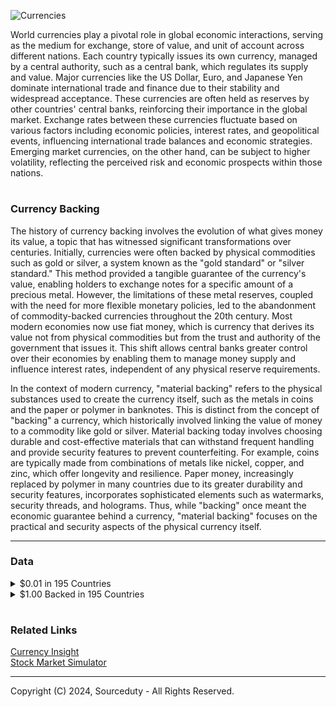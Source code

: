 ![Currencies](https://github.com/sourceduty/Currencies/assets/123030236/e8db4f0f-d943-42ce-9e03-08cd56ed2c2a)

World currencies play a pivotal role in global economic interactions, serving as the medium for exchange, store of value, and unit of account across different nations. Each country typically issues its own currency, managed by a central authority, such as a central bank, which regulates its supply and value. Major currencies like the US Dollar, Euro, and Japanese Yen dominate international trade and finance due to their stability and widespread acceptance. These currencies are often held as reserves by other countries' central banks, reinforcing their importance in the global market. Exchange rates between these currencies fluctuate based on various factors including economic policies, interest rates, and geopolitical events, influencing international trade balances and economic strategies. Emerging market currencies, on the other hand, can be subject to higher volatility, reflecting the perceived risk and economic prospects within those nations.

#
### Currency Backing

The history of currency backing involves the evolution of what gives money its value, a topic that has witnessed significant transformations over centuries. Initially, currencies were often backed by physical commodities such as gold or silver, a system known as the "gold standard" or "silver standard." This method provided a tangible guarantee of the currency's value, enabling holders to exchange notes for a specific amount of a precious metal. However, the limitations of these metal reserves, coupled with the need for more flexible monetary policies, led to the abandonment of commodity-backed currencies throughout the 20th century. Most modern economies now use fiat money, which is currency that derives its value not from physical commodities but from the trust and authority of the government that issues it. This shift allows central banks greater control over their economies by enabling them to manage money supply and influence interest rates, independent of any physical reserve requirements.

In the context of modern currency, "material backing" refers to the physical substances used to create the currency itself, such as the metals in coins and the paper or polymer in banknotes. This is distinct from the concept of "backing" a currency, which historically involved linking the value of money to a commodity like gold or silver. Material backing today involves choosing durable and cost-effective materials that can withstand frequent handling and provide security features to prevent counterfeiting. For example, coins are typically made from combinations of metals like nickel, copper, and zinc, which offer longevity and resilience. Paper money, increasingly replaced by polymer in many countries due to its greater durability and security features, incorporates sophisticated elements such as watermarks, security threads, and holograms. Thus, while "backing" once meant the economic guarantee behind a currency, "material backing" focuses on the practical and security aspects of the physical currency itself.

***

### Data

<details><summary>$0.01 in 195 Countries</summary>
<br>

![Cents](https://github.com/sourceduty/Data_Projects/assets/123030236/5771e254-fb58-4bc1-846e-0b97702bd43e)

Dataset for $0.01 in 195 Countries

[$0.01 in All 195 Countries.csv](https://github.com/sourceduty/Data_Projects/files/15039102/0.01.in.All.195.Countries.csv)

The data highlights the diverse approaches taken by countries worldwide regarding the minting of $0.01 coins. While some nations opt to mint specific coins denominated at $0.01, many others do not have a physical coin equivalent to $0.01. This disparity reflects varying economic contexts, where factors like inflation rates and the cost of producing low-denomination coins influence decision-making. However, for those countries that do mint $0.01 coins, they serve as essential components of everyday transactions, facilitating commerce and ensuring smooth monetary exchanges at the smallest denominational level.

As for the remaining countries utilizing $0.01 coins, they employ these small denominations as crucial components of their currency systems, facilitating transactions at the lowest monetary unit. These coins, though often overlooked due to their minimal value, play significant roles in daily commerce, particularly in transactions where exact change is necessary or customary. Whether it's the 1 centavo in Argentina, the 1 cent in Australia and Belize, or the 1 fen in China, these coins represent a fundamental aspect of each country's monetary infrastructure, contributing to the efficiency and functionality of their respective economies.

<br>    
</details>

<details><summary>$1.00 Backed in 195 Countries</summary>
<br>

![USD](https://github.com/sourceduty/Data_Projects/assets/123030236/90695750-e3fb-463d-a2e3-cf265436e8c0)

Dataset for $1.00 backed in 195 countries.

[$1 Backed in 195 Countries.xlsx](https://github.com/sourceduty/Data_Projects/files/15039331/1.Backed.in.195.Countries.xlsx)

The dataset presents a comprehensive overview of currencies from various countries around the world, each paired with its respective unit and method of backing or minting $1. Examining this dataset reveals several trends in global currency design and monetary policies. Notably, there's a predominance of note-based backing for $1 across many nations, indicating a preference for paper currency in facilitating everyday transactions. This trend underscores the importance of physical currency in economic systems despite the growing prevalence of digital payment methods. Additionally, the presence of coin-backed $1 in some countries suggests a commitment to maintaining physical currency circulation alongside digital advancements, catering to diverse consumer preferences and ensuring robustness in financial systems.

Regarding the different types of backing for $1, various countries employ a range of methods to mint or back their currency units. While some opt for traditional paper notes, others utilize coins, plastic notes, or digital forms. Paper notes are widely used and offer a tangible representation of value, often featuring intricate designs and security features to deter counterfeiting. Coins, on the other hand, provide a durable and long-lasting means of exchange, particularly for smaller denominations. Plastic notes, gaining popularity in some regions, offer increased durability and resistance to wear and tear compared to traditional paper currency. Lastly, digital currency represents a modern evolution in monetary systems, facilitating seamless transactions and promoting financial inclusion through electronic means. The diversity in backing methods reflects the adaptability of currencies to meet the evolving needs of societies and economies in an increasingly interconnected world.

#
### Backing Efficiency of $1 

Production Costs and Durability: Coins are typically more expensive to produce than paper money. However, they last much longer. For example, in the United States, a $1 coin can last 30 years or more, while a $1 note might only last a few years before needing replacement. This longevity reduces the frequency of manufacturing, which can offset the higher initial production costs over time and make coins more cost-effective in the long run.

Environmental Impact: Coins, due to their durability, have a smaller environmental footprint in terms of waste generated. Notes, being less durable, need to be replaced more often, which increases the environmental impact due to the use of materials like paper or polymer and the energy consumed in their production and transportation.

User Convenience and Circulation: In terms of user convenience, coins can be more cumbersome and heavy, especially if large quantities are carried around. This can make notes more popular among the public for everyday transactions. However, coins are often more useful in automated machines like vending machines or public transport ticket systems.

Comparison Between Countries: Countries differ in their use of $1 denominations based on these factors and cultural preferences. For instance, Canada and the European Union use coins for their lower denominations (like the Canadian Dollar coin or the 1 Euro coin), which helps reduce the costs associated with frequently replacing worn-out notes. On the other hand, the United States still uses the $1 note extensively, despite the existence of a $1 coin, partly due to public resistance and the inertia of existing cash handling systems. In countries like Australia and New Zealand, $1 coins are favored not just for their durability but also because they align better with modern cash handling and payment systems.

Overall, while $1 coins may offer greater efficiency in terms of durability and long-term cost savings, the choice between coins and notes can depend on a variety of factors including consumer habits, existing financial infrastructure, and national policies regarding currency production.

#
### $1 Coins

Economic Efficiency: Coins are more economically efficient in the long term. They are more durable and last longer than paper notes, typically for decades, which means they don’t need to be replaced as often. This can lead to lower costs over time despite higher initial production costs.

Environmental Sustainability: Coins, due to their durability, generate less waste and environmental impact over their lifecycle compared to notes, which need to be replaced more frequently.

Security: Coins are generally harder to counterfeit due to the complexity of their designs and the materials used.

### $1 Notes

Convenience: Notes are lighter and more convenient to carry in large quantities, which can make them more popular among the public for everyday transactions.

Production Cost: The initial cost of producing paper or polymer notes is lower than that of minting coins, making them economically attractive in the short term.

Adaptability: Notes can be easily updated with new security features and designs, which can be an advantage in combating counterfeiting and maintaining a modern national image.

### Contextual Preferences

User Preferences and Cultural Factors: In some cultures, coins might be preferred because they are considered more tangible or traditional. In others, the ease of carrying lightweight notes might be valued more.

Infrastructure and Systems: The existing financial systems and machinery (like vending machines, ATMs, and cash registers) might be more adapted to either coins or notes, influencing which is more practical.

Government and Economic Strategies: Decisions might also be influenced by government policies aimed at reducing manufacturing expenses or improving the security and efficiency of currency circulation.

In conclusion, whether $1 coins or $1 notes are better largely depends on the specific goals, contexts, and preferences of a country. Coins generally offer better long-term economic and environmental benefits, while notes can be more convenient and cheaper to produce initially. Each country weighs these factors differently based on its unique circumstances.

#
###  Infrastructure and Systems

Analyzing the infrastructure and systems supporting $1 coins and notes across different continents involves looking at how each region manages, distributes, and utilizes these denominations in their economies. The differences largely depend on the economic strategies, technological advancements, and cultural preferences prevalent in each continent.

#### North America

United States: The U.S. primarily uses $1 notes, supported by a well-established infrastructure that includes ATMs and cash registers tailored to handle paper currency efficiently. Despite the introduction of $1 coins, public preference and existing systems favor notes.

Canada: Canada has moved away from $1 notes in favor of coins, known as "loonies." The Canadian economy benefits from a coin-centric system where vending machines, public transportation fare machines, and other automated services are optimized for coin usage, reducing the cost of money handling.

#### Europe

European countries, particularly those in the Eurozone, use coins for one euro and two euros. The infrastructure here is highly adapted to coins with extensive use in all forms of commerce, supported by machines that are compatible with coins for public transport, shopping carts, and small retail transactions.

#### Asia

Japan: Japan uses both coins and notes extensively. The ¥100 coin is roughly equivalent to $1 and is widely used across the country. Japanese vending machines, which are ubiquitous, accept coins extensively, demonstrating a robust infrastructure for coin usage.

China and India: These countries primarily use notes for their lower denominations equivalent to $1. Their vast populations and the volume of cash transactions necessitate an infrastructure that can quickly and efficiently handle a high volume of notes.

#### Oceania

Australia and New Zealand: Both countries have transitioned to $1 coins, which are seen as more durable and suited to their advanced automated payment systems including public transport and parking meters.

#### South America

In many South American countries, both coins and notes are used for amounts around $1. Infrastructure tends to be more varied with a mix of old and new technologies, and there is often less investment in systems specifically tailored to one form of currency over the other.

#### Africa

The use of $1 equivalent varies widely across African nations, with a mixture of notes and coins based on the country. Many African countries have infrastructures that are less adapted to automated payment systems, and cash transactions are still predominantly handled manually.

#### Summary

Continents like North America and Europe have sophisticated systems that can handle both coins and notes, though the preference may lean towards one based on historical usage, public preference, and economic calculations. In contrast, continents like Africa and some parts of Asia might prioritize notes due to their ease of transport and simplicity in manual transactions. The choice between using $1 coins or notes and the supporting infrastructure reflects a balance between technological capability, economic strategy, and cultural habit.

<br>    
</details>

#
### Related Links

[Currency Insight](https://chat.openai.com/g/g-eGhUZlmUs-currency-insight)
<br>
[Stock Market Simulator](https://chat.openai.com/g/g-YOR2U66rf-stock-market-simulator)

***
Copyright (C) 2024, Sourceduty - All Rights Reserved.
